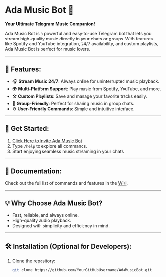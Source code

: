 # Ada Music Bot 🎵

**Your Ultimate Telegram Music Companion!**

Ada Music Bot is a powerful and easy-to-use Telegram bot that lets you stream high-quality music directly in your chats or groups. With features like Spotify and YouTube integration, 24/7 availability, and custom playlists, Ada Music Bot is perfect for music lovers.

---

## 🌟 Features:
- 🎧 **Stream Music 24/7**: Always online for uninterrupted music playback.
- 🌍 **Multi-Platform Support**: Play music from Spotify, YouTube, and more.
- 🛠️ **Custom Playlists**: Save and manage your favorite tracks easily.
- 🤝 **Group-Friendly**: Perfect for sharing music in group chats.
- ⚙️ **User-Friendly Commands**: Simple and intuitive interface.

---

## 🚀 Get Started:
1. [Click Here to Invite Ada Music Bot](https://t.me/@ADASTREAM_BOT)
2. Type `/help` to explore all commands.
3. Start enjoying seamless music streaming in your chats!

---

## 📖 Documentation:
Check out the full list of commands and features in the [Wiki](#).

---

## 💡 Why Choose Ada Music Bot?
- Fast, reliable, and always online.
- High-quality audio playback.
- Designed with simplicity and efficiency in mind.

---

## 🛠️ Installation (Optional for Developers):
1. Clone the repository:
   ```bash
   git clone https://github.com/YourGitHubUsername/AdaMusicBot.git
